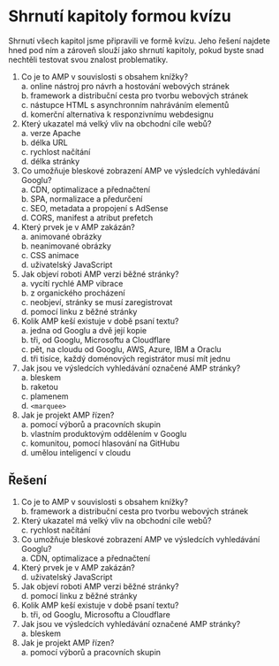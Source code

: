 # Shrnutí kapitoly formou kvízu

Shrnutí všech kapitol jsme připravili ve formě kvízu. Jeho řešení najdete hned pod ním a zároveň slouží jako shrnutí kapitoly, pokud byste snad nechtěli testovat svou znalost problematiky.

1. Co je to AMP v souvislosti s obsahem knížky?  
a. online nástroj pro návrh a hostování webových stránek  
b. framework a distribuční cesta pro tvorbu webových stránek  
c. nástupce HTML s asynchronním nahráváním elementů  
d. komerční alternativa k responzivnímu webdesignu
2. Který ukazatel má velký vliv na obchodní cíle webů?  
a. verze Apache  
b. délka URL  
c. rychlost načítání  
d. délka stránky
3. Co umožňuje bleskové zobrazení AMP ve výsledcích vyhledávání Googlu?  
a. CDN, optimalizace a přednačtení  
b. SPA, normalizace a předurčení  
c. SEO, metadata a propojení s AdSense  
d. CORS, manifest a atribut prefetch
4. Který prvek je v AMP zakázán?  
a. animované obrázky  
b. neanimované obrázky  
c. CSS animace  
d. uživatelský JavaScript
5. Jak objeví roboti AMP verzi běžné stránky?  
a. vycítí rychlé AMP vibrace  
b. z organického procházení  
c. neobjeví, stránky se musí zaregistrovat  
d. pomocí linku z běžné stránky
6. Kolik AMP keší existuje v době psaní textu?  
a. jedna od Googlu a dvě její kopie  
b. tři, od Googlu, Microsoftu a Cloudflare  
c. pět, na cloudu od Googlu, AWS, Azure, IBM a Oraclu  
d. tři tisíce, každý doménových registrátor musí mít jednu
7. Jak jsou ve výsledcích vyhledávání označené AMP stránky?  
a. bleskem  
b. raketou  
c. plamenem  
d. `<marquee>`
8. Jak je projekt AMP řízen?  
a. pomocí výborů a pracovních skupin  
b. vlastním produktovým oddělením v Googlu  
c. komunitou, pomocí hlasování na GitHubu  
d. umělou inteligencí v cloudu

## Řešení

1. Co je to AMP v souvislosti s obsahem knížky?  
b. framework a distribuční cesta pro tvorbu webových stránek
2. Který ukazatel má velký vliv na obchodní cíle webů?  
c. rychlost načítání
3. Co umožňuje bleskové zobrazení AMP ve výsledcích vyhledávání Googlu?  
a. CDN, optimalizace a přednačtení
4. Který prvek je v AMP zakázán?  
d. uživatelský JavaScript
5. Jak objeví roboti AMP verzi běžné stránky?  
d. pomocí linku z běžné stránky
6. Kolik AMP keší existuje v době psaní textu?  
b. tři, od Googlu, Microsoftu a Cloudflare
7. Jak jsou ve výsledcích vyhledávání označené AMP stránky?  
a. bleskem
8. Jak je projekt AMP řízen?  
a. pomocí výborů a pracovních skupin
